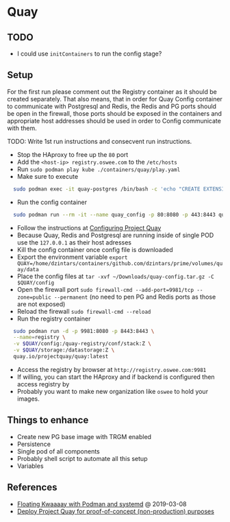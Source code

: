 # Quay

## TODO

- I could use `initContainers` to run the config stage?

## Setup

For the first run please comment out the Registry container as it should be created separately.
That also means, that in order for Quay Config container to communicate with Postgresql and Redis,
the Redis and PG ports should be open in the firewall, those ports should be exposed in the containers
and appropriate host addresses should be used in order to Config communicate with them.

TODO: Write 1st run instructions and consecvent run instructions.

- Stop the HAproxy to free up the `80` port
- Add the `<host-ip> registry.oswee.com` to the `/etc/hosts`
- Run `sudo podman play kube ./containers/quay/play.yaml`
- Make sure to execute

```bash
  sudo podman exec -it quay-postgres /bin/bash -c 'echo "CREATE EXTENSION IF NOT EXISTS pg_trgm" | psql -d quay -U quayuser'
```

- Run the config container

```bash
  sudo podman run --rm -it --name quay_config -p 80:8080 -p 443:8443 quay.io/projectquay/quay:latest config secret
```

- Follow the instructions at [Configuring Project Quay](https://docs.projectquay.io/deploy_quay.html#_configuring_project_quay)
- Because Quay, Redis and Postgresql are running inside of single POD use the `127.0.0.1` as their host adresses
- Kill the config container once config file is downloaded
- Export the environment variable `export QUAY=/home/dzintars/containers/github.com/dzintars/prime/volumes/quay/data`
- Place the config files at `tar -xvf ~/Downloads/quay-config.tar.gz -C $QUAY/config`
- Open the firewall port `sudo firewall-cmd --add-port=9981/tcp --zone=public --permanent` (no need to pen PG and Redis ports as those are not exposed)
- Reload the firewall `sudo firewall-cmd --reload`
- Run the registry container

```bash
  sudo podman run -d -p 9981:8080 -p 8443:8443 \
  --name=registry \
  -v $QUAY/config:/quay-registry/conf/stack:Z \
  -v $QUAY/storage:/datastorage:Z \
  quay.io/projectquay/quay:latest
```

- Access the registry by browser at `http://registry.oswee.com:9981`
- If willing, you can start the HAproxy and if backend is configured then access registry by [](https://registry.oswee.com)
- Probably you want to make new organization like `oswee` to hold your images.

## Things to enhance

- Create new PG base image with TRGM enabled
- Persistence
- Single pod of all components
- Probably shell script to automate all this setup
- Variables

## References

- [Floating Kwaaaay with Podman and systemd](https://www.redhat.com/en/blog/floating-kwaaaay-podman-and-systemd) @ 2019-03-08
- [Deploy Project Quay for proof-of-concept (non-production) purposes](https://docs.projectquay.io/deploy_quay.html)